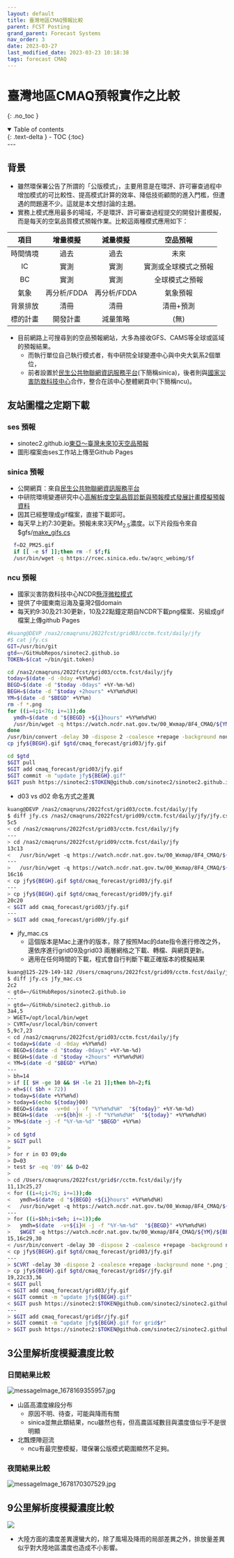 ```yaml
---
layout: default
title: 臺灣地區CMAQ預報比較
parent: FCST Posting
grand_parent: Forecast Systems
nav_order: 3
date: 2023-03-27
last_modified_date: 2023-03-23 10:18:38
tags: forecast CMAQ
---
```


# 臺灣地區CMAQ預報實作之比較

{: .no_toc }

<details open markdown="block">
  <summary>
    Table of contents
  </summary>
  {: .text-delta }
- TOC
{:toc}
</details>
---

## 背景

- 雖然環保署公告了所謂的「公版模式」，主要用意是在環評、許可審查過程中增加模式的可比較性、提高模式計算的效率、降低技術顧問的進入門檻，但遭遇的問題還不少。這就是本文想討論的主題。
- 實務上模式應用最多的場域，不是環評、許可審查過程提交的開發計畫模擬，而是每天的空氣品質模式預報作業。比較這兩種模式應用如下：

項目|增量模擬|減量模擬|空品預報
:-:|:-:|:-:|:-:
時間情境|過去|過去|未來
IC|實測|實測|實測或全球模式之預報
BC|實測|實測|全球模式之預報
氣象|再分析/FDDA|再分析/FDDA|氣象預報
背景排放|清冊|清冊|清冊+預測
標的計畫|開發計畫|減量策略|(無)

- 目前網路上可搜尋到的空品預報網站，大多為接收GFS、CAMS等全球或區域的預報結果。
  - 而執行單位自己執行模式者，有中研院全球變遷中心與中央大氣系2個單位，
  - 前者設置於[民生公共物聯網資訊服務平台][CivilIot](下簡稱sinica)，後者則與[國家災害防救科技中心][NCDR]合作，整合在該中心整體網頁中(下簡稱ncu)。

## 友站圖檔之定期下載

### ses 預報

- sinotec2.github.io[東亞～臺灣未來10天空品預報](https://sinotec2.github.io/cmaq_forecast/index03.html)
- 圖形檔案由ses工作站上傳至Github Pages

### sinica 預報

- 公開網頁：來自[民生公共物聯網資訊服務平台][CivilIot]
- 中研院環境變遷研究中心[高解析度空氣品質診斷與預報模式發展計畫模擬預報資料](https://ci.taiwan.gov.tw/dsp/forcast_air.aspx)
- 因其已經整理成gif檔案，直接下載即可。
- 每天早上約7:30更新。預報未來3天PM<sub>2.5</sub>濃度。以下片段指令來自$gfs/[make_gifs.cs](PostProcess/15.make_gifs.md)

```bash
  f=D2_PM25.gif
  if [[ -e $f ]];then rm -f $f;fi
  /usr/bin/wget -q https://rcec.sinica.edu.tw/aqrc_webimg/$f
```

### ncu 預報

- 國家災害防救科技中心NCDR[懸浮微粒模式](https://watch.ncdr.nat.gov.tw/watch_cmaq)
- 提供了中國東南沿海及臺灣2個domain
- 每天約9:30及21:30更新，10及22點鐘定期自NCDR下載png檔案、另組成gif檔案上傳github Pages

```bash
#kuang@DEVP /nas2/cmaqruns/2022fcst/grid03/cctm.fcst/daily/jfy
#$ cat jfy.cs
GIT=/usr/bin/git
gtd=~/GitHubRepos/sinotec2.github.io
TOKEN=$(cat ~/bin/git.token)

cd /nas2/cmaqruns/2022fcst/grid03/cctm.fcst/daily/jfy
today=$(date -d -0day +%Y%m%d)
BEGD=$(date -d "$today -0days" +%Y-%m-%d)
BEGH=$(date -d "$today +2hours" +%Y%m%d%H)
YM=$(date -d "$BEGD" +%Y%m)
rm -f *.png
for ((i=4;i<76; i+=1));do
  ymdh=$(date -d "${BEGD} +${i}hours" +%Y%m%d%H)
  /usr/bin/wget -q https://watch.ncdr.nat.gov.tw/00_Wxmap/8F4_CMAQ/${YM}/${BEGH}/ncdr-PM25_d03_$ymdh.png
done
/usr/bin/convert -delay 30 -dispose 2 -coalesce +repage -background none *.png jfy${BEGH}.gif
cp jfy${BEGH}.gif $gtd/cmaq_forecast/grid03/jfy.gif

cd $gtd
$GIT pull
$GIT add cmaq_forecast/grid03/jfy.gif
$GIT commit -m "update jfy${BEGH}.gif"
$GIT push https://sinotec2:$TOKEN@github.com/sinotec2/sinotec2.github.io.git master >> ~/bat.log
```

- d03 vs d02 命名方式之差異

```bash
kuang@DEVP /nas2/cmaqruns/2022fcst/grid03/cctm.fcst/daily/jfy
$ diff jfy.cs /nas2/cmaqruns/2022fcst/grid09/cctm.fcst/daily/jfy/jfy.cs
5c5
< cd /nas2/cmaqruns/2022fcst/grid03/cctm.fcst/daily/jfy
---
> cd /nas2/cmaqruns/2022fcst/grid09/cctm.fcst/daily/jfy
13c13
<   /usr/bin/wget -q https://watch.ncdr.nat.gov.tw/00_Wxmap/8F4_CMAQ/${YM}/${BEGH}/ncdr-PM25_d03_$ymdh.png
---
>   /usr/bin/wget -q https://watch.ncdr.nat.gov.tw/00_Wxmap/8F4_CMAQ/${YM}/${BEGH}/ncdr-PM25_d02_$ymdh.png
16c16
< cp jfy${BEGH}.gif $gtd/cmaq_forecast/grid03/jfy.gif
---
> cp jfy${BEGH}.gif $gtd/cmaq_forecast/grid09/jfy.gif
20c20
< $GIT add cmaq_forecast/grid03/jfy.gif
---
> $GIT add cmaq_forecast/grid09/jfy.gif
```

- jfy_mac.cs
  - 這個版本是Mac上運作的版本，除了按照Mac的date指令進行修改之外，還依序進行grid09及grid03 兩層網格之下載、轉檔、與網頁更新。
  - 適用在任何時間的下載，程式會自行判斷下載正確版本的模擬結果



```bash
kuang@125-229-149-182 /Users/cmaqruns/2022fcst/grid09/cctm.fcst/daily/jfy
$ diff jfy.cs jfy_mac.cs
2c2
< gtd=~/GitHubRepos/sinotec2.github.io
---
> gtd=~/GitHub/sinotec2.github.io
3a4,5
> WGET=/opt/local/bin/wget
> CVRT=/usr/local/bin/convert
5,9c7,23
< cd /nas2/cmaqruns/2022fcst/grid03/cctm.fcst/daily/jfy
< today=$(date -d -0day +%Y%m%d)
< BEGD=$(date -d "$today -0days" +%Y-%m-%d)
< BEGH=$(date -d "$today +2hours" +%Y%m%d%H)
< YM=$(date -d "$BEGD" +%Y%m)
---
> bh=14
> if [[ $H -ge 10 && $H -le 21 ]];then bh=2;fi
> eh=$(( $bh + 72))
> today=$(date +%Y%m%d)
> today=$(echo ${today}00)
> BEGD=$(date  -v+0d -j -f "%Y%m%d%H"  "${today}" +%Y-%m-%d)
> BEGH=$(date  -v+${bh}H -j -f "%Y%m%d%H"  "${today}" +%Y%m%d%H)
> YM=$(date -j -f "%Y-%m-%d" "$BEGD" +%Y%m)
> 
> cd $gtd
> $GIT pull
> 
> for r in 03 09;do
> D=03
> test $r -eq '09' && D=02
> 
> cd /Users/cmaqruns/2022fcst/grid$r/cctm.fcst/daily/jfy
11,13c25,27
< for ((i=4;i<76; i+=1));do
<   ymdh=$(date -d "${BEGD} +${i}hours" +%Y%m%d%H)
<   /usr/bin/wget -q https://watch.ncdr.nat.gov.tw/00_Wxmap/8F4_CMAQ/${YM}/${BEGH}/ncdr-PM25_d03_$ymdh.png
---
> for ((i=$bh;i<$eh; i+=1));do
>   ymdh=$(date  -v+${i}H -j -f "%Y-%m-%d"  "${BEGD}" +%Y%m%d%H)
>   $WGET -q https://watch.ncdr.nat.gov.tw/00_Wxmap/8F4_CMAQ/${YM}/${BEGH}/ncdr-PM25_d${D}_$ymdh.png
15,16c29,30
< /usr/bin/convert -delay 30 -dispose 2 -coalesce +repage -background none *.png jfy${BEGH}.gif
< cp jfy${BEGH}.gif $gtd/cmaq_forecast/grid03/jfy.gif
---
> $CVRT -delay 30 -dispose 2 -coalesce +repage -background none *.png jfy${BEGH}.gif
> cp jfy${BEGH}.gif $gtd/cmaq_forecast/grid$r/jfy.gif
19,22c33,36
< $GIT pull
< $GIT add cmaq_forecast/grid03/jfy.gif
< $GIT commit -m "update jfy${BEGH}.gif"
< $GIT push https://sinotec2:$TOKEN@github.com/sinotec2/sinotec2.github.io.git master >> ~/bat.log
---
> $GIT add cmaq_forecast/grid$r/jfy.gif
> $GIT commit -m "update jfy${BEGH}.gif for grid$r"
> $GIT push https://sinotec2:$TOKEN@github.com/sinotec2/sinotec2.github.io.git >> ~/bat.log
```

## 3公里解析度模擬濃度比較

### 日間結果比較

![messageImage_1678169355957.jpg](https://raw.githubusercontent.com/sinotec2/Focus-on-Air-Quality/main/assets/images/messageImage_1678169355957.jpg)

- 山區高濃度線段分布
  - 原因不明、待查，可能與降雨有關
  - sinica並無此類結果，ncu雖然也有，但高農區域數目與濃度值似乎不是很明顯
- 北飄煙陣迴流
  - ncu有最完整模擬，環保署公版模式範圍顯然不足夠。

### 夜間結果比較

![messageImage_1678170307529.jpg](https://raw.githubusercontent.com/sinotec2/Focus-on-Air-Quality/main/assets/images/messageImage_1678170307529.jpg)

## 9公里解析度模擬濃度比較

![](https://github.com/sinotec2/FAQ/raw/main/attachments/2023-03-11-11.09.38.png)

- 大陸方面的濃度差異還蠻大的，除了風場及降雨的局部差異之外，排放量差異似乎對大陸地區濃度也造成不小影響。
  
[CivilIot]: https://ci.taiwan.gov.tw/dsp/index.aspx "民生公共物聯網資訊服務平台"
[NCDR]: https://www.ncdr.nat.gov.tw/ "行政法人國家災害防救科技中心"
